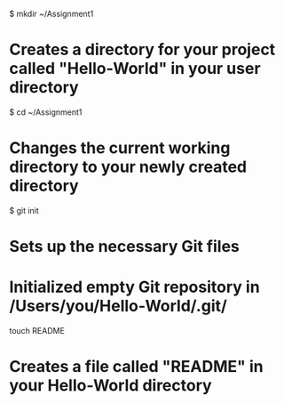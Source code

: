 $ mkdir ~/Assignment1
# Creates a directory for your project called "Hello-World" in your user directory

$ cd ~/Assignment1
# Changes the current working directory to your newly created directory

$ git init
# Sets up the necessary Git files
# Initialized empty Git repository in /Users/you/Hello-World/.git/

touch README
# Creates a file called "README" in your Hello-World directory
